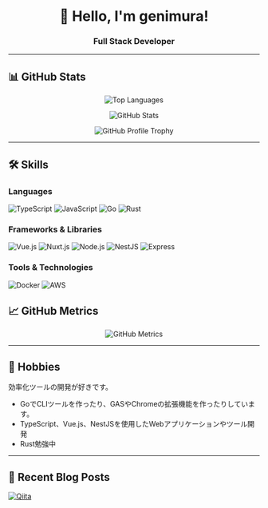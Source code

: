 <div align="center">

# 👋 Hello, I'm genimura!

### Full Stack Developer 


</div>

---

## 📊 GitHub Stats

<div align="center">

![Top Languages](https://github-readme-stats-34bu-fr2ryrlxh-generonishimuras-projects.vercel.app/api/top-langs?username=generonishimura&show_icons=true&locale=en&layout=compact&theme=chartreuse-dark&count_private=false)

![GitHub Stats](https://github-readme-stats-34bu-fr2ryrlxh-generonishimuras-projects.vercel.app/api?username=generonishimura&show_icons=true&locale=en&theme=chartreuse-dark&width=410&count_private=false)

![GitHub Profile Trophy](https://github-profile-trophy.vercel.app/?username=generonishimura&theme=juicyfresh&no-bg=true)

</div>

---

## 🛠️ Skills

### Languages
![TypeScript](https://img.shields.io/badge/TypeScript-007ACC?style=for-the-badge&logo=typescript&logoColor=white)
![JavaScript](https://img.shields.io/badge/JavaScript-F7DF1E?style=for-the-badge&logo=javascript&logoColor=black)
![Go](https://img.shields.io/badge/Go-00ADD8?style=for-the-badge&logo=go&logoColor=white)
![Rust](https://img.shields.io/badge/Rust-000000?style=for-the-badge&logo=rust&logoColor=white)

### Frameworks & Libraries
![Vue.js](https://img.shields.io/badge/Vue.js-35495E?style=for-the-badge&logo=vue.js&logoColor=4FC08D)
![Nuxt.js](https://img.shields.io/badge/Nuxt.js-00C58E?style=for-the-badge&logo=nuxt.js&logoColor=white)
![Node.js](https://img.shields.io/badge/Node.js-43853D?style=for-the-badge&logo=node.js&logoColor=white)
![NestJS](https://img.shields.io/badge/NestJS-E0234E?style=for-the-badge&logo=nestjs&logoColor=white)
![Express](https://img.shields.io/badge/Express-000000?style=for-the-badge&logo=express&logoColor=white)

### Tools & Technologies
![Docker](https://img.shields.io/badge/Docker-2496ED?style=for-the-badge&logo=docker&logoColor=white)
![AWS](https://img.shields.io/badge/AWS-232F3E?style=for-the-badge&logo=amazon-aws&logoColor=white)

## 📈 GitHub Metrics

<div align="center">
  
<picture>
  <source media="(prefers-color-scheme: dark)" srcset="https://raw.githubusercontent.com/generonishimura/generonishimura/output/github-metrics.svg" />
  <source media="(prefers-color-scheme: light)" srcset="https://raw.githubusercontent.com/generonishimura/generonishimura/output/github-metrics.svg" />
  <img alt="GitHub Metrics" src="https://raw.githubusercontent.com/generonishimura/generonishimura/output/github-metrics.svg" />
</picture>

</div>

---

## 💼 Hobbies

効率化ツールの開発が好きです。

- GoでCLIツールを作ったり、GASやChromeの拡張機能を作ったりしています。
- TypeScript、Vue.js、NestJSを使用したWebアプリケーションやツール開発
- Rust勉強中

---

## 📝 Recent Blog Posts

[![Qiita](https://img.shields.io/badge/Qiita-55C500?style=for-the-badge&logo=qiita&logoColor=white)](https://qiita.com/genimura)

